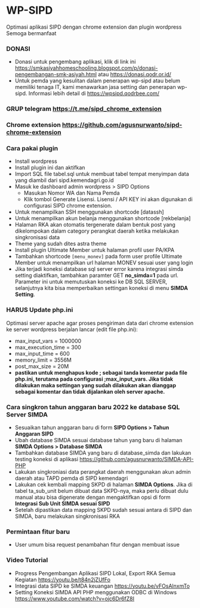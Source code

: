 # WP-SIPD
Optimasi aplikasi SIPD dengan chrome extension dan plugin wordpress
Semoga bermanfaat

### DONASI
- Donasi untuk pengembang aplikasi, klik di link ini https://smkasiyahhomeschooling.blogspot.com/p/donasi-pengembangan-smk-asiyah.html atau https://donasi.qodr.or.id/
- Untuk pemda yang kesulitan dalam penerapan wp-sipd atau belum memiliki tenaga IT, kami menawarkan jasa setting dan penerapan wp-sipd. Informasi lebih detail di https://wpsipd.qodrbee.com/

### GRUP telegram https://t.me/sipd_chrome_extension

### Chrome extension https://github.com/agusnurwanto/sipd-chrome-extension

### Cara pakai plugin
- Install wordpress
- Install plugin ini dan aktifkan
- Import SQL file tabel.sql untuk membuat tabel tempat menyimpan data yang diambil dari sipd.kemendagri.go.id
- Masuk ke dashboard admin wordpress > SIPD Options
	- Masukan Nomor WA dan Nama Pemda
	- Klik tombol Generate Lisensi. Lisensi / API KEY ini akan digunakan di configurasi SIPD chrome extension.
- Untuk menampilkan SSH menggunakan shortcode [datassh]
- Untuk menampilkan akun belanja menggunakan shortcode [rekbelanja]
- Halaman RKA akan otomatis tergenerate dalam bentuk post yang dikelompokan dalam category perangkat daerah ketika melakukan singkronisasi data
- Theme yang sudah dites astra theme
- Install plugin Ultimate Member untuk halaman profil user PA/KPA
- Tambahkan shortcode `[menu_monev]` pada form user profile Ultimate Member untuk menampilkan url halaman MONEV sesuai user yang login
- Jika terjadi koneksi database sql server error karena integrasi simda setting diaktifkan, tambahkan paramter GET **no_simda=1** pada url. Parameter ini untuk memutuskan koneksi ke DB SQL SERVER, selanjutnya kita bisa memperbaikan settingan koneksi di menu **SIMDA Setting**.

### HARUS Update php.ini
Optimasi server apache agar proses pengiriman data dari chrome extension ke server wordpress berjalan lancar (edit file php.ini):
- max_input_vars = 1000000
- max_execution_time = 300
- max_input_time = 600
- memory_limit = 3556M
- post_max_size = 20M
- **pastikan untuk menghapus kode ; sebagai tanda komentar pada file php.ini, terutama pada configurasi ;max_input_vars. Jika tidak dilakukan maka settingan yang sudah dilakukan akan dianggap sebagai komentar dan tidak dijalankan oleh server apache.**

### Cara singkron tahun anggaran baru 2022 ke database SQL Server SIMDA
- Sesuaikan tahun anggaran baru di form **SIPD Options > Tahun Anggaran SIPD**
- Ubah database SIMDA sesuai database tahun yang baru di halaman **SIMDA Options > Database SIMDA**
- Tambahkan database SIMDA yang baru di database_simda dan lakukan testing koneksi di aplikasi https://github.com/agusnurwanto/SIMDA-API-PHP
- Lakukan singkroniasi data perangkat daerah menggunakan akun admin daerah atau TAPD pemda di SIPD kemendagri
- Lakukan cek kembali mapping SKPD di halaman **SIMDA Options**. Jika di tabel ta_sub_unit belum dibuat data SKPD-nya, maka perlu dibuat dulu manual atau bisa digenerate dengan mengaktifkan opsi di form **Integrasi Sub Unit SIMDA sesuai SIPD**
- Setelah dipastikan data mapping SKPD sudah sesuai antara di SIPD dan SIMDA, baru melakukan singkronisasi RKA

### Permintaan fitur baru
- User umum bisa request penambahan fitur dengan membuat issue

### Video Tutorial 
- Progress Pengembangan Aplikasi SIPD Lokal, Export RKA Semua Kegiatan https://youtu.be/t84n2jZUfFo
- Integrasi data SIPD ke SIMDA keuangan https://youtu.be/vFOsAlnxmTo
- Setting Koneksi SIMDA API PHP menggunakan ODBC di Windows https://www.youtube.com/watch?v=ojc6Dr6fZ8I
